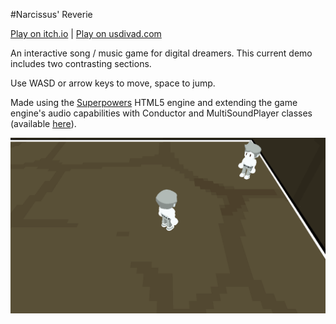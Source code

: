#Narcissus' Reverie

[Play on itch.io](https://usdivad.itch.io/narcissus-reverie) | [Play on usdivad.com](http://usdivad.com/narcissusreverie)

An interactive song / music game for digital dreamers. This current demo includes two contrasting sections.

Use WASD or arrow keys to move, space to jump.

Made using the [Superpowers](http://superpowers-html5.com) HTML5 engine and extending the game engine's audio capabilities with Conductor and MultiSoundPlayer classes (available [here](https://github.com/usdivad/superpowers-game/tree/soundAdditions)).

![screenshot of the game](public/screenshot2.png?raw=true "screenshot of the game")